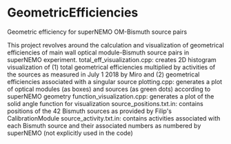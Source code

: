 # GeometricEfficiencies
Geometric efficiency for superNEMO OM-Bismuth source pairs

This project revolves around the calculation and visualization of geometrical efficiencies of main wall optical module-Bismuth source pairs in superNEMO experiment.
total_eff_visualization.cpp: creates 2D histogram visualization of (1) total geometrical efficiencies multiplied by activities of the sources as measured in July 1 2018 by Miro and (2) geometrical efficiencies associated with a singular source
plotting.cpp: generates a plot of optical modules (as boxes) and sources (as green dots) according to superNEMO geometry
function_visualization.cpp: generates a plot of the solid angle function for visualization
source_positions.txt.in: contains positions of the 42 Bismuth sources as provided by Filip's CalibrationModule
source_activity.txt.in: contains activities associated with each Bismuth source and their associated numbers as numbered by superNEMO (not explicitly used in the code)
